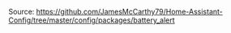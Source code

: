 Source: https://github.com/JamesMcCarthy79/Home-Assistant-Config/tree/master/config/packages/battery_alert

